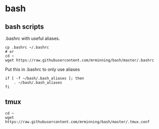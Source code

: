 # bash #
## bash scripts ##

.bashrc with useful aliases.
```
cp .bashrc ~/.bashrc
# or
cd ~
wget https://raw.githubusercontent.com/mrminning/bash/master/.bashrc
```

Put this in .bashrc to only use aliases
```
if [ -f ~/bash/.bash_aliases ]; then
    . ~/bash/.bash_aliases
fi
```

## tmux ##
```
cd ~
wget https://raw.githubusercontent.com/mrminning/bash/master/.tmux.conf
```
